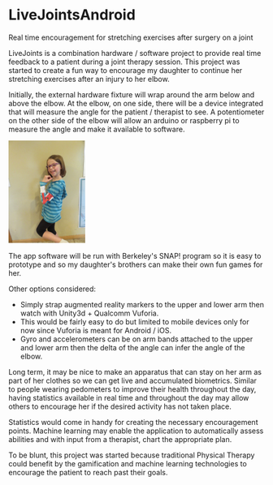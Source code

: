 # LiveJointsAndroid

Real time encouragement for stretching exercises after surgery on a joint

LiveJoints is a combination hardware / software project to provide real time feedback to a patient during a joint therapy session.  This project was started to create a fun way to encourage my daughter to continue her stretching exercises after an injury to her elbow.

Initially, the external hardware fixture will wrap around the arm below and above the elbow.  At the elbow, on one side, there will be a  device integrated that will measure the angle for the patient / therapist to see.  A potentiometer on the other side of the elbow will  allow an arduino or raspberry pi to measure the angle and make it available to software.

<img src="images/contracted-profile.jpg" width="30%">

The app software will be run with Berkeley's SNAP! program so it is easy to prototype and so my daughter's brothers can make their own fun games for her.

Other options considered:
* Simply strap augmented reality markers to the upper and lower arm then watch with Unity3d + Qualcomm Vuforia.
 * This would be fairly easy to do but limited to mobile devices only for now since Vuforia is meant for Android / iOS.
* Gyro and accelerometers can be on arm bands attached to the upper and lower arm then the delta of the angle can infer the angle of the elbow.

Long term, it may be nice to make an apparatus that can stay on her arm as part of her clothes so we can get live and accumulated biometrics.  Similar to people wearing pedometers to improve their health throughout the day, having statistics available in real time and throughout the day may allow others to encourage her if the desired activity has not taken place.

Statistics would come in handy for creating the necessary encouragement points.  Machine learning may enable the application to automatically assess abilities and with input from a therapist, chart the appropriate plan.

To be blunt, this project was started because traditional Physical Therapy could benefit by the gamification and machine learning technologies to encourage the patient to reach past their goals.


